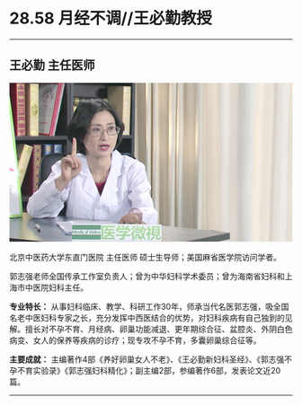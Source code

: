 # 28.58 月经不调//王必勤教授

---

## 王必勤 主任医师

![1685686972108](image/c28_058/1685686972108.png)

北京中医药大学东直门医院 主任医师 硕士生导师；美国麻省医学院访问学者。

郭志强老师全国传承工作室负责人；曾为中华妇科学术委员；曾为海南省妇科和上海市中医院妇科主任。

**专业特长：** 从事妇科临床、教学、科研工作30年，师承当代名医郭志强，吸全国名老中医妇科专家之长，充分发挥中西医结合的优势，对妇科疾病有自己独到的见解。擅长对不孕不育、月经病、卵巢功能减退、更年期综合征、盆腔炎、外阴白色病变、女人的保养等疾病的诊疗；现专攻不孕不育，多囊卵巢综合征等。

**主要成就：** 主编著作4部《养好卵巢女人不老》、《王必勤新妇科圣经》、《郭志强不孕不育实验录》《郭志强妇科精化》；副主编2部，参编著作6部，发表论文近20篇。

---
